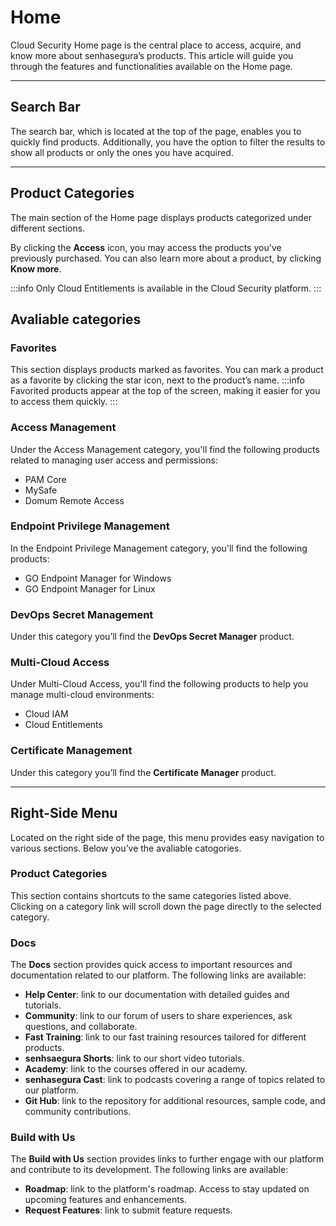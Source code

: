 # Home

Cloud Security Home page is the central place to access, acquire, and know more about senhasegura’s products. This article will guide you through the features and functionalities available on the Home page.

* * *


## Search Bar
The search bar, which is located at the top of the page,  enables you to quickly find products. Additionally, you have the option to filter the results to show all products or only the ones you have acquired.

* * *

## Product Categories
The main section of the Home page displays products categorized under different sections. 

By clicking the **Access** icon, you may access the products you've previously purchased. You can also learn more about a product, by clicking **Know more**.

:::info
Only Cloud Entitlements is available in the Cloud Security platform. 
:::




## Avaliable categories

### Favorites
This section displays products marked as favorites. You can mark a product as a favorite by clicking the star icon, next to the product’s name. 
:::info
Favorited products appear at the top of the screen, making it easier for you to access them quickly.
:::


### Access Management
Under the Access Management category, you'll find the following products related to managing user access and permissions:

* PAM Core
* MySafe
* Domum Remote Access

 


### Endpoint Privilege Management
In the Endpoint Privilege Management category, you'll find the following products:

* GO Endpoint Manager for Windows
* GO Endpoint Manager for Linux

### DevOps Secret Management
Under this category you’ll find the **DevOps Secret Manager** product.

### Multi-Cloud Access
Under Multi-Cloud Access, you'll find the following products to help you manage multi-cloud environments:

* Cloud IAM
* Cloud Entitlements

### Certificate Management
Under this category you’ll find the **Certificate Manager** product.

* * *

## Right-Side Menu
Located on the right side of the page, this menu provides easy navigation to various sections. Below you’ve the avaliable catogories.


### Product Categories
This section contains shortcuts to the same categories listed above. Clicking on a category link will scroll down the page directly to the selected category.


### Docs
The **Docs** section provides quick access to important resources and documentation related to our platform. The following links are available:

* **Help Center**: link to our documentation with detailed guides and tutorials.
* **Community**: link to our forum of users to share experiences, ask questions, and collaborate.
* **Fast Training**: link to our fast training resources tailored for different products.
* **senhsaegura Shorts**: link to our short video tutorials.
* **Academy**: link to the courses offered in our academy.
* **senhasegura Cast**: link to podcasts covering a range of topics related to our platform.
* **Git Hub**: link to the repository for additional resources, sample code, and community contributions.

### Build with Us
The **Build with Us** section provides links to further engage with our platform and contribute to its development. The following links are available:

* **Roadmap**: link to the platform's roadmap. Access to stay updated on upcoming features and enhancements.
* **Request Features**: link to submit feature requests.
